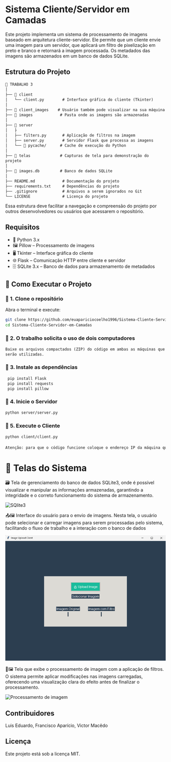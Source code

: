 # Sistema Cliente/Servidor em Camadas
 Este projeto implementa um sistema de processamento de imagens baseado em arquitetura cliente-servidor. Ele permite que um cliente envie uma imagem para um servidor, que aplicará um filtro de pixelização em preto  e branco e retornará a imagem processada. Os metadados das imagens são armazenados em um banco de dados SQLite.
 ## Estrutura do Projeto

```
📁 TRABALHO 3  
│  
├── 📁 client  
│   └── client.py        # Interface gráfica do cliente (Tkinter)  
│
├── 📁 client_images    # Usuário também pode visualizar na sua máquina
├── 📁 images            # Pasta onde as imagens são armazenadas  
│  
├── 📁 server  
│   ├  
│   ├── filters.py       # Aplicação de filtros na imagem  
│   ├── server.py        # Servidor Flask que processa as imagens  
│   └── 📁 pycache/      # Cache de execução do Python  
│  
├── 📁 telas             # Capturas de tela para demonstração do projeto  
│  
├── 📁 images.db         # Banco de dados SQLite  
│  
├── README.md            # Documentação do projeto  
├── requirements.txt     # Dependências do projeto  
├── .gitignore           # Arquivos a serem ignorados no Git  
└── LICENSE              # Licença do projeto  
```

Essa estrutura deve facilitar a navegação e compreensão do projeto por outros desenvolvedores ou usuários que acessarem o repositório.


## Requisitos

- 🐍 Python 3.x
- 🖼️ Pillow – Processamento de imagens
- 🖥️ Tkinter – Interface gráfica do cliente
- 🌐 Flask – Comunicação HTTP entre cliente e servidor
- 🗄️ SQLite 3.x – Banco de dados para armazenamento de metadados
  
## 🚀 **Como Executar o Projeto**  

### 🔹 **1. Clone o repositório**  
Abra o terminal e execute:  
```bash
git clone https://github.com/euapariciocoelho1996/Sistema-Cliente-Servidor-em-Camadas.git
cd Sistema-Cliente-Servidor-em-Camadas
```
### 🔹 **2. O trabalho solicita o uso de dois computadores**  
```
Baixe os arquivos compactados (ZIP) do código em ambas as máquinas que serão utilizadas.
```

### 🔹 **3. Instale as dependências**  
```No Terminal execute:
 pip install Flask
 pip install requests
 pip install pillow
```

### 🔹 **4. Inicie o Servidor**  
```bash
python server/server.py
```

### 🔹 **5. Execute o Cliente**  
```bash
python client/client.py

Atenção: para que o código funcione coloque o endereço IP da máquina que está sendo o servidor. O mesmo deve ser feito no arquivo do cliente.
```

# 📸 Telas do Sistema

🗃️ Tela de gerenciamento do banco de dados SQLite3, onde é possível visualizar e manipular as informações armazenadas, garantindo a integridade e o correto funcionamento do sistema de armazenamento.

![SQlite3](https://github.com/euapariciocoelho1996/Sistema-Cliente-Servidor-em-Camadas/blob/main/telas/Captura%20de%20tela%202025-03-25%20213724.png?raw=true)

📤🖼️ Interface do usuário para o envio de imagens. Nesta tela, o usuário pode selecionar e carregar imagens para serem processadas pelo sistema, facilitando o fluxo de trabalho e a interação com o banco de dados

![Tela do usuário](https://github.com/euapariciocoelho1996/Terceiro-Trabalho-Sistemas-Distribuidos/blob/main/telas/selecionarImg.png?raw=true)

🔧🖼️ Tela que exibe o processamento de imagem com a aplicação de filtros. O sistema permite aplicar modificações nas imagens carregadas, oferecendo uma visualização clara do efeito antes de finalizar o processamento.

![Processamento de imagem](https://github.com/euapariciocoelho1996/Sistema-Cliente-Servidor-em-Camadas/blob/main/telas/Captura%20de%20tela%202025-03-25%20213846.png?raw=true)


## Contribuidores

Luis Eduardo,
Francisco Aparício,
Victor Macêdo


## Licença

Este projeto está sob a licença MIT.
